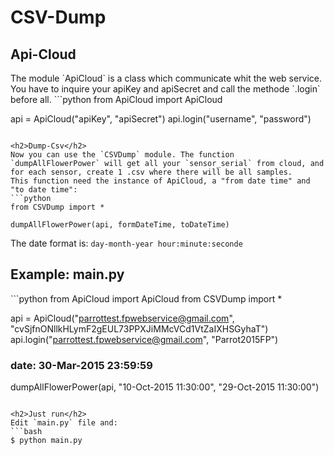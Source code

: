<h1>CSV-Dump</h1>

<h2>Api-Cloud</h2>
The module `ApiCloud` is a class which communicate whit the web service.
You have to inquire your apiKey and apiSecret and call the methode `.login` before all.
```python
from ApiCloud import ApiCloud

api = ApiCloud("apiKey", "apiSecret")
api.login("username", "password")
```

<h2>Dump-Csv</h2>
Now you can use the `CSVDump` module. The function `dumpAllFlowerPower` will get all your `sensor_serial` from cloud, and for each sensor, create 1 .csv where there will be all samples.
This function need the instance of ApiCloud, a "from date time" and "to date time":
```python
from CSVDump import *

dumpAllFlowerPower(api, formDateTime, toDateTime)
```
The date format is: `day-month-year hour:minute:seconde`

<h2>Example: main.py</h2>
```python
from ApiCloud import ApiCloud
from CSVDump import *

api = ApiCloud("parrottest.fpwebservice@gmail.com", "cvSjfnONllkHLymF2gEUL73PPXJiMMcVCd1VtZaIXHSGyhaT")
api.login("parrottest.fpwebservice@gmail.com", "Parrot2015FP")

### date: 30-Mar-2015 23:59:59
dumpAllFlowerPower(api, "10-Oct-2015 11:30:00", "29-Oct-2015 11:30:00")
```

<h2>Just run</h2>
Edit `main.py` file and:
```bash
$ python main.py
```
